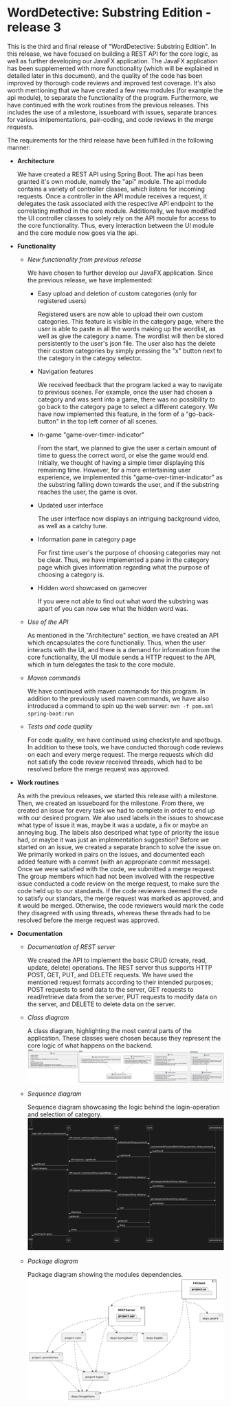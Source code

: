 # WordDetective: Substring Edition - release 3

This is the third and final release of "WordDetective: Substring Edition".
In this release, we have focused on building a REST API for the core logic, as well as further developing our JavaFX application. The JavaFX application has been supplemented with more functionality (which will be explained in detailed later in this document), and the quality of the code has been improved by thorough code reviews and improved test coverage. It's also worth mentioning that we have created a few new modules (for example the api module), to separate the functionality of the program.
Furthermore, we have continued with the work routines from the previous releases. This includes the use of a milestone, issueboard with issues, separate brances for various imlpementations, pair-coding, and code reviews in the merge requests.

The requirements for the third release have been fulfilled in the following manner:

- **Architecture**

  We have created a REST API using Spring Boot. The api has been granted it's own module, namely the "api" module. The api module contains a variety of controller classes, which listens for incoming requests. Once a controller in the API module receives a request, it delegates the task associated with the respective API endpoint to the correlating method in the core module.
  Additionally, we have modified the UI controller classes to solely rely on the API module for access to the core functionality. Thus, every interaction between the UI module and the core module now goes via the api.

- **Functionality**

  - _New functionality from previous release_

    We have chosen to further develop our JavaFX application.
    Since the previous release, we have implemented:

    - Easy upload and deletion of custom categories (only for registered users)

      Registered users are now able to upload their own custom categories. This feature is visible in the category page, where the user is able to paste in all the words making up the wordlist, as well as give the category a name. The wordlist will then be stored persistently to the user's json file. The user also has the delete their custom categories by simply pressing the "x" button next to the category in the categoy selector.

    - Navigation features

      We received feedback that the program lacked a way to navigate to previous scenes.
      For example, once the user had chosen a category and was sent into a game, there was no possibility to go back to the category page to select a different category. We have now implemented this feature, in the form of a "go-back-button" in the top left corner of all scenes.

    - In-game "game-over-timer-indicator"

      From the start, we planned to give the user a certain amount of time to guess the correct word, or else the game would end. Initially, we thought of having a simple timer displaying this remaining time. However, for a more entertaining user experience, we implemented this "game-over-timer-indicator" as the substring falling down towards the user, and if the substring reaches the user, the game is over.

    - Updated user interface

      The user interface now displays an intriguing background video, as well as a catchy tune.

    - Information pane in category page

      For first time user's the purpose of choosing categories may not be clear. Thus, we have implemented a pane in the category page which gives information regarding what the purpose of choosing a category is.

    - Hidden word showcased on gameover

      If you were not able to find out what word the substring was apart of you can now see what the hidden word was.

  - _Use of the API_

    As mentioned in the "Architecture" section, we have created an API which encapsulates the core functionaliy. Thus, when the user interacts with the UI, and there is a demand for information from the core functionality, the UI module sends a HTTP request to the API, which in turn delegates the task to the core module.

  - _Maven commands_

    We have continued with maven commands for this program.
    In addition to the previously used maven commands, we have also introduced a command to spin up the web server: `mvn -f pom.xml spring-boot:run`

  - _Tests and code quality_

    For code quality, we have continued using checkstyle and spotbugs. In addition to these tools, we have conducted thorough code reviews on each and every merge request. The merge requests which did not satisfy the code review received threads, which had to be resolved before the merge request was approved.

- **Work routines**

  As with the previous releases, we started this release with a milestone. Then, we created an issueboard for the milestone. From there, we created an issue for every task we had to complete in order to end up with our desired program. We also used labels in the issues to showcase what type of issue it was, maybe it was a update, a fix or maybe an annoying bug. The labels also descriped what type of priority the issue had, or maybe it was just an implementation suggestion? Before we started on an issue, we created a separate branch to solve the issue on. We primarily worked in pairs on the issues, and documented each added feature with a commit (with an appropriate commit message). Once we were satisfied with the code, we submitted a merge request. The group members which had not been involved with the respective issue conducted a code review on the merge request, to make sure the code held up to our standards. If the code reviewers deemed the code to satisfy our standars, the merge request was marked as approved, and it would be merged. Otherwise, the code reviewers would mark the code they disagreed with using threads, whereas these threads had to be resolved before the merge request was approved.

- **Documentation**

  - _Documentation of REST server_

    We created the API to implement the basic CRUD (create, read, update, delete) operations.
    The REST server thus supports HTTP POST, GET, PUT, and DELETE requests.
    We have used the mentioned request formats according to their intended purposes;
    POST requests to send data to the server, GET requests to read/retrieve data from the server, PUT requests to modify data on the server, and DELETE to delete data on the server.

  - _Class diagram_

    A class diagram, highlighting the most central parts of the application. These classes were chosen because they represent the core logic of what happens on the backend.
    ![Class diagram](class_diagram.png)

  - _Sequence diagram_

    Sequence diagram showcasing the logic behind the login-operation and selection of category.
    ![sequence diagram](sequence_diagram.png)

  - _Package diagram_

    Package diagram showing the modules dependencies.
    ![Package diagram](package.png)
